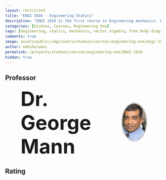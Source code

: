 ```yaml
---
layout: restricted
title: "ENGI 1010 - Engineering Statics"
description: "ENGI 1010 is the first course in Engineering mechanics. Forces and moments are described with vector algebra, leading to a description of the equilibrium conditions for particles and solid bodies. The importance of free body diagrams is highlighted. This knowledge is then applied to the analysis of trusses, frames, and machines. Additional topics include an examination of friction and the concepts of centre of force, centroids, and second moments of area."
categories: [Studies, Courses, Engineering One]
tags: [engineering, statics, mechanics, vector algebra, free body diagrams, trusses, frames, machines, friction, centroids, moments of area]
comments: true
image: assets/public/img/covers/studies/courses/engineering-one/engi-1010-cover.png
author: wmksherwani
permalink: /projects/studies/courses/engineering-one/ENGI-1010
hidden: true
---
```


## Professor

<html lang="en">
<head>
    <meta charset="UTF-8">
    <meta name="viewport" content="width=device-width, initial-scale=1.0">
    <title>Name and Photo Layout</title>
</head>
<div id="name-wrapper" style="margin: 0;">
    <div style="display: flex; justify-content: space-between; align-items: center; padding: 0 50px;">
        <div style="font-size: 4rem; font-weight: bold;">Dr. George Mann</div>
        <div>
            <img src="assets/public/img/people/George Mann.png" alt="George Mann" 
                 style="width: 120px; height: 120px; object-fit: cover; border-radius: 50%; border: 3px solid #ccc;">
        </div>
    </div>
</div>
</html>

## Rating

<html lang="en">
<head>
    <meta charset="UTF-8">
    <meta name="viewport" content="width=device-width, initial-scale=1.0">
    <title>Star Rating</title>
    <!-- Link to Font Awesome for icons -->
    <link href="https://cdnjs.cloudflare.com/ajax/libs/font-awesome/6.0.0-beta3/css/all.min.css" rel="stylesheet">
</head>
<div id="star-wrapper" style="margin: 0; display: flex; justify-content: center; align-items: center;">
    <div style="display: flex; justify-content: center; align-items: center; font-size: 50px;">
        <i class="fas fa-star" style="color: gold;"></i>
        <i class="fas fa-star" style="color: gold;"></i>
        <i class="fas fa-star" style="color: gold;"></i>
        <i class="fas fa-star" style="color: grey;"></i>
        <i class="fas fa-star" style="color: grey;"></i>
    </div>
</div>
</html>


